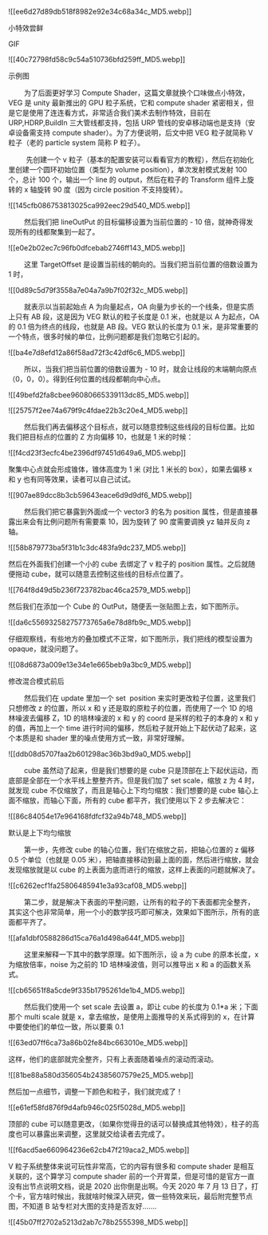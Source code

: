 ![[ee6d27d89db518f8982e92e34c68a34c_MD5.webp]]

小特效尝鲜

GIF

![[40c72798fd58c9c54a510736bfd259ff_MD5.webp]]

示例图

        为了后面更好学习 Compute Shader，这篇文章就换个口味做点小特效，VEG 是 unity 最新推出的 GPU 粒子系统，它和 compute shader 紧密相关，但是它是使用了连连看方式，非常适合我们美术去制作特效，目前在 URP,HDRP,BuildIn 三大管线都支持，包括 URP 管线的安卓移动端也是支持（安卓设备需支持 compute shader）。为了方便说明，后文中把 VEG 粒子就简称 V 粒子（老的 particle system 简称 P 粒子）。  

         先创建一个 v 粒子（基本的配置安装可以看看官方的教程），然后在初始化里创建一个圆环初始位置（类型为 volume position），单次发射模式发射 100 个，总计 100 个，输出一个 line 的 output，然后在粒子的 Transform 组件上旋转的 x 轴旋转 90 度（因为 circle position 不支持旋转）。

![[145cfb086753813025ca992eec29d540_MD5.webp]]

        然后我们把 lineOutPut 的目标偏移设置为当前位置的 - 10 倍，就神奇得发现所有的线都聚集到一起了。

![[e0e2b02ec7c96fb0dfcebab2746ff143_MD5.webp]]

        这里 TargetOffset 是设置当前线的朝向的。当我们把当前位置的倍数设置为 1 时，

![[0d89c5d79f3558a7e04a7a9b7f02f32c_MD5.webp]]

        就表示以当前起始点 A 为向量起点，OA 向量为步长的一个线条，但是实质上只有 AB 段，这是因为 VEG 默认的粒子长度是 0.1 米，也就是以 A 为起点，OA 的 0.1 倍为终点的线段，也就是 AB 段。VEG 默认的长度为 0.1 米，是非常重要的一个特点，很多时候的单位，比例问题都是我们忽略它引起的。  

![[ba4e7d8efd12a86f58ad72f3c42df6c6_MD5.webp]]

        所以，当我们把当前位置的倍数设置为 - 10 时，就会让线段的末端朝向原点（0，0，0）。得到任何位置的线段都朝向中心点。

![[49befd2fa8cbee96080665339113dc85_MD5.webp]]

![[25757f2ee74a679f9c4fdae22b3c20e4_MD5.webp]]

        然后我们再去偏移这个目标点，就可以随意控制这些线段的目标位置。比如我们把目标点的位置的 Z 方向偏移 10，也就是 1 米的时候：

![[f4cd23f3ecfc4be2396df97451d649a6_MD5.webp]]

聚集中心点就会形成锥体，锥体高度为 1 米 (对比 1 米长的 box），如果去偏移 x 和 y 也有同等效果，读者可以自己试试。

![[907ae89dcc8b3cb59643eace6d9d9df6_MD5.webp]]

        然后我们把它暴露到外面成一个 vector3 的名为 position 属性，但是直接暴露出来会有比例问题所有需要乘 10，因为旋转了 90 度需要调换 yz 轴并反向 z 轴。

![[58b879773ba5f31b1c3dc483fa9dc237_MD5.webp]]

然后在外面我们创建一个小的 cube 去绑定了 v 粒子的 position 属性。之后就随便拖动 cube，就可以随意去控制这些线的目标点位置了。

![[764f8d49d5b236f723782bac46ca2579_MD5.webp]]

然后我们在添加一个 Cube 的 OutPut，随便丢一张贴图上去，如下图所示。

![[da6c55693258275773765a6e78d8fb9c_MD5.webp]]

仔细观察线，有些地方的叠加模式不正常，如下图所示，我们把线的模型设置为 opaque，就没问题了。

![[08d6873a009e13e34e1e665beb9a3bc9_MD5.webp]]

修改混合模式前后

        然后我们在 update 里加一个 set  position 来实时更改粒子位置，这里我们只想修改 z 的位置，所以 x 和 y 还是取的原粒子的位置，而使用了一个 1D 的培林噪波去偏移 Z，1D 的培林噪波的 x 和 y 的 coord 是采样的粒子的本身的 x 和 y 的值，再加上一个 time 进行时间的偏移，然后粒子就开始上下起伏动了起来，这个本质是和 shader 里的噪点使用方式一致，非常好理解。

![[ddb08d5707faa2b601298ac36b3bd9a0_MD5.webp]]

        cube 虽然动了起来，但是我们想要的是 cube 只是顶部在上下起伏运动，而底部是全部在一个水平线上整整齐齐。但是我们加了 set scale，缩放 z 为 4 时，就发现 cube 不仅缩放了，而且是轴心上下均匀缩放：我们想要的是 cube 轴心上面不缩放，而轴心下面，所有的 cube 都平齐，我们使用以下 2 步去解决它：

![[86c84054e17e964168fdfcf32a94b748_MD5.webp]]

默认是上下均匀缩放

        第一步，先修改 cube 的轴心位置，我们在缩放之前，把轴心位置的 z 偏移 0.5 个单位（也就是 0.05 米），把轴直接移动到最上面的面，然后进行缩放，就会发现缩放就是以 cube 的上表面为底而进行的缩放，这样上表面的问题就解决了。

![[c6262ecf1fa25806485941e3a93caf08_MD5.webp]]

        第二步，就是解决下表面的平整问题，让所有的粒子的下表面都完全整齐，其实这个也非常简单，用一个小的数学技巧即可解决，效果如下图所示，所有的底面都平齐了。

![[afa1dbf0588286d15ca76a1d498a644f_MD5.webp]]

        这里来解释一下其中的数学原理。如下图所示，设 a 为 cube 的原本长度，x 为缩放倍率，noise 为之前的 1D 培林噪波值，则可以推导出 x 和 a 的函数关系式。

![[cb65651f8a5cde9f335b1795261de1b4_MD5.webp]]

        然后我们使用一个 set scale 去设置 a，即让 cube 的长度为 0.1*a 米；下面那个 multi scale 就是 x，拿去缩放，是使用上面推导的关系式得到的 x，在计算中要使他们的单位一致，所以要乘 0.1

![[63ed07ff6ca73a86b02fe84bc663010e_MD5.webp]]

这样，他们的底部就完全整齐，只有上表面随着噪点的滚动而滚动。

![[81be88a580d356054b24385607579e25_MD5.webp]]

然后加一点细节，调整一下颜色和粒子，我们就完成了！

![[e61ef58fd876f9d4afb946c025f5028d_MD5.webp]]

顶部的 cube 可以随意更改，（如果你觉得丑的话可以替换成其他特效），柱子的高度也可以暴露出来调整，这里就交给读者去完成了。

![[f6acd5ae660964236e62cb47f219aca2_MD5.webp]]

V 粒子系统整体来说可玩性非常高，它的内容有很多和 compute shader 是相互关联的，这个算学习 compute shader 前的一个开胃菜，但是可惜的是官方一直没有出节点说明文档，说是 2020 出你倒是出啊。今天 2020 年 7 月 13 日了，打个卡，官方啥时候出，我就啥时候深入研究，做一些特效来玩，最后附完整节点图，不知道 B 站专栏对大图的支持是否友好.......

![[45b07ff2702a5213d2ab7c78b2555398_MD5.webp]]